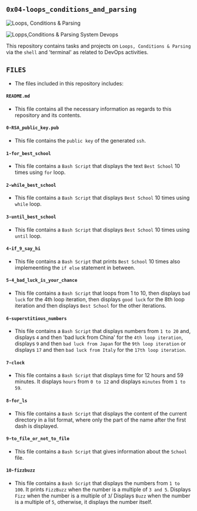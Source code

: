 ## `0x04-loops_conditions_and_parsing`

![Loops, Conditions & Parsing](https://media.geeksforgeeks.org/wp-content/uploads/20190726164056/Capture55555.jpg)

![Lopps,Conditions & Parsing System Devops](https://miro.medium.com/max/900/1*5WnS9BpXWButA9eNFWorXw.jpeg)

This repository contains tasks and projects on `Loops, Conditions & Parsing` via the `shell` and 'terminal' as related to DevOps activities.

## `FILES`
  - The files included in this repository includes:

#### `README.md`
  - This file contains all the necessary information as regards to this repository and its contents.

#### `0-RSA_public_key.pub`
  - This file contains the `public key` of the generated `ssh`.

#### `1-for_best_school`
  - This file contains a `Bash Script` that displays the text `Best School` 10 times using `for` loop.

#### `2-while_best_school`
  - This file contains a `Bash Script` that displays `Best School` 10 times using `while` loop.

#### `3-until_best_school`
  - This file contains 	a `Bash Script` that displays `Best School` 10 times using `until` loop.
#### `4-if_9_say_hi`
  - This file contains a `Bash Script` that prints `Best School` 10 times also implemeenting the `if else` statement in between.

#### `5-4_bad_luck_is_your_chance`
  - This file contains a `Bash Script` that loops from 1 to 10, then displays `bad luck` for the 4th loop iteration, then displays `good luck` for the 8th loop iteration and then displays `Best School` for the other iterations.

#### `6-superstitious_numbers`
  - This file contains a `Bash Script` that displays numbers from `1 to 20` and, displays `4` and then 'bad luck from China' for the `4th loop iteration`, displays `9` and then `bad luck from Japan` for the `9th loop iteration` or displays `17` and then `bad luck from Italy` for the `17th loop iteration`.

#### `7-clock`
  - This file contains a `Bash Script` that displays time for 12 hours and 59 minutes. It displays `hours` from `0 to 12` and displays `minutes` from `1 to 59`.

#### `8-for_ls`
  - This file contains a `Bash Script` that displays the content of the current directory in a list format, where only the part of the name after the first dash is displayed.

#### `9-to_file_or_not_to_file`
  - This file contains a `Bash Script` that gives information about the `School` file.

#### `10-fizzbuzz`
  - This file contains a `Bash Script` that displays the numbers from `1 to 100`. It prints `FizzBuzz` when the number is a multiple of `3 and 5`. Displays `Fizz` when the number is a multiple of `3`/ Displays `Buzz` when the number is a multiple of `5`, otherwise, it displays the number itself.
